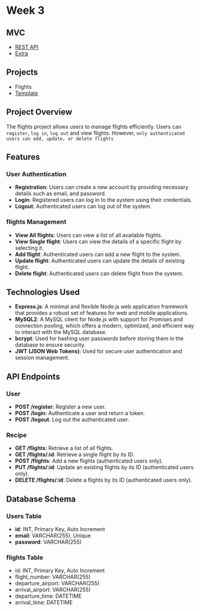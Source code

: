 # Week 3

## MVC

- [REST API](../09-rest-apis/README.md)
- [Extra](../10-extra/README.md)

## Projects

- Flights
- [Template](https://github.com/HackYourFutureBelgium/node-template)

## Project Overview

The flights project allows users to manage flights efficiently.
Users can `register`, `log in`, `log out` and view flights.
However, `only authenticated users can add, update, or delete flights`

## Features

### User Authentication

- **Registration**: Users can create a new account by providing necessary details such as email, and password.
- **Login**: Registered users can log in to the system using their credentials.
- **Logout**: Authenticated users can log out of the system.

### flights Management

- **View All flights**: Users can view a list of all available flights.
- **View Single flight**: Users can view the details of a specific flight by selecting it.
- **Add flight**: Authenticated users can add a new flight to the system.
- **Update flight**: Authenticated users can update the details of existing flight.
- **Delete flight**: Authenticated users can delete flight from the system.

## Technologies Used

- **Express.js**: A minimal and flexible Node.js web application framework that provides a robust set of features for web and mobile applications.
- **MySQL2**: A MySQL client for Node.js with support for Promises and connection pooling, which offers a modern, optimized, and efficient way to interact with the MySQL database.
- **bcrypt**: Used for hashing user passwords before storing them in the database to ensure security.
- **JWT (JSON Web Tokens)**: Used for secure user authentication and session management.

## API Endpoints

### User 

- **POST /register**: Register a new user.
- **POST /login**: Authenticate a user and return a token.
- **POST /logout**: Log out the authenticated user.

### Recipe

- **GET /flights**: Retrieve a list of all flights.
- **GET /flights/:id**: Retrieve a single flight by its ID.
- **POST /flights**: Add a new flights (authenticated users only).
- **PUT /flights/:id**: Update an existing flights by its ID (authenticated users only).
- **DELETE /flights/:id**: Delete a flights by its ID (authenticated users only).

## Database Schema

### Users Table

- **id**: INT, Primary Key, Auto Increment
- **email**: VARCHAR(255), Unique
- **password**: VARCHAR(255)

### flights Table

- id: INT, Primary Key, Auto Increment
- flight_number: VARCHAR(255)
- departure_airport: VARCHAR(255)
- arrival_airport: VARCHAR(255)
- departure_time: DATETIME
- arrival_time: DATETIME
